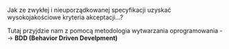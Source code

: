 Jak ze zwykłej i nieuporządkowanej specyfikacji uzyskać wysokojakościowe kryteria akceptacji...?

Tutaj przyjdzie nam z pomocą metodologia wytwarzania oprogramowania --> **BDD (Behavior Driven Develpment)**


